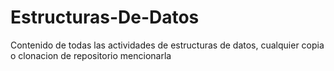 # Estructuras-De-Datos

Contenido de todas las actividades de estructuras de datos, cualquier copia o clonacion de repositorio mencionarla

